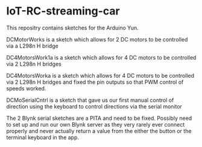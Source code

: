 # IoT-RC-streaming-car

This repositry contains sketches for the Arduino Yun.

DCMotorWorks is a sketch which allows for 2 DC motors to be controlled via a L298n H bridge 

DC4MotorsWork1a is a sketch which allows for 4 DC motors to be controlled via 2 L298n H bridges 

DC4MotorsWorka is a sketch which allows for 4 DC motors to be controlled via 2 L298n H bridges and fixed the pin outputs 
so that PWM control of speeds worked.

DCMoSerialCntrl is a sketch that gave us our first manual control of direction using the keyboard to control directions 
via the serial monitor

The 2 Blynk serial sketches are a PITA and need to be fixed. Possibly need to set up and run our own Blynk server as they very rarely ever connect properly and never actually return a value from the either the button or the terminal keyboard in the app.

